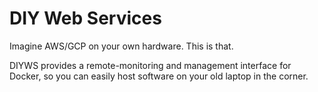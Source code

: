 # DIY Web Services

Imagine AWS/GCP on your own hardware. This is that.

DIYWS provides a remote-monitoring and management interface for Docker, so you can easily host software on your old laptop in the corner.
